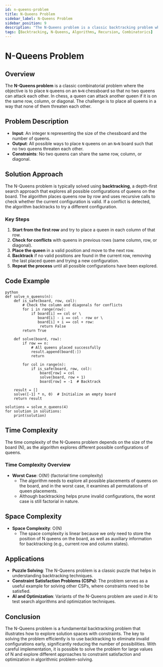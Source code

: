 ```yaml
---
id: n-queens-problem
title: N-Queens Problem
sidebar_label: N-Queens Problem
sidebar_position: 9
description: "The N-Queens problem is a classic backtracking problem where the objective is to place N queens on an N×N chessboard such that no two queens threaten each other."
tags: [Backtracking, N-Queens, Algorithms, Recursion, Combinatorics]
---
```


# N-Queens Problem

## Overview
The **N-Queens problem** is a classic combinatorial problem where the objective is to place `N` queens on an `N×N` chessboard so that no two queens can attack each other. In chess, a queen can attack another queen if it is on the same row, column, or diagonal. The challenge is to place all queens in a way that none of them threaten each other.

## Problem Description
- **Input**: An integer `N` representing the size of the chessboard and the number of queens.
- **Output**: All possible ways to place `N` queens on an `N×N` board such that no two queens threaten each other.
- **Constraints**: No two queens can share the same row, column, or diagonal.

## Solution Approach
The N-Queens problem is typically solved using **backtracking**, a depth-first search approach that explores all possible configurations of queens on the board. The algorithm places queens row by row and uses recursive calls to check whether the current configuration is valid. If a conflict is detected, the algorithm backtracks to try a different configuration.

### Key Steps
1. **Start from the first row** and try to place a queen in each column of that row.
2. **Check for conflicts** with queens in previous rows (same column, row, or diagonal).
3. **Place the queen** in a valid position and move to the next row.
4. **Backtrack** if no valid positions are found in the current row, removing the last placed queen and trying a new configuration.
5. **Repeat the process** until all possible configurations have been explored.

## Code Example

```
python
def solve_n_queens(n):
    def is_safe(board, row, col):
        # Check the column and diagonals for conflicts
        for i in range(row):
            if board[i] == col or \
               board[i] - i == col - row or \
               board[i] + i == col + row:
                return False
        return True
    
    def solve(board, row):
        if row == n:
            # All queens placed successfully
            result.append(board[:])
            return
        
        for col in range(n):
            if is_safe(board, row, col):
                board[row] = col
                solve(board, row + 1)
                board[row] = -1  # Backtrack
    
    result = []
    solve([-1] * n, 0)  # Initialize an empty board
    return result

solutions = solve_n_queens(4)
for solution in solutions:
    print(solution)
```
## Time Complexity

The time complexity of the N-Queens problem depends on the size of the board (N), as the algorithm explores different possible configurations of queens.

### Time Complexity Overview
- **Worst Case**: O(N!) (factorial time complexity)
  - The algorithm needs to explore all possible placements of queens on the board, and in the worst case, it examines all permutations of queen placements.
  - Although backtracking helps prune invalid configurations, the worst case is still factorial in nature.

## Space Complexity
- **Space Complexity**: O(N)
  - The space complexity is linear because we only need to store the position of N queens on the board, as well as auxiliary information for backtracking (e.g., current row and column states).

## Applications
- **Puzzle Solving**: The N-Queens problem is a classic puzzle that helps in understanding backtracking techniques.
- **Constraint Satisfaction Problems (CSPs)**: The problem serves as a useful example for solving other CSPs, where constraints need to be satisfied.
- **AI and Optimization**: Variants of the N-Queens problem are used in AI to test search algorithms and optimization techniques.

## Conclusion
The N-Queens problem is a fundamental backtracking problem that illustrates how to explore solution spaces with constraints. The key to solving the problem efficiently is to use backtracking to eliminate invalid configurations early, significantly reducing the number of possibilities. With careful implementation, it is possible to solve the problem for large values of N and explore different approaches to constraint satisfaction and optimization in algorithmic problem-solving.
